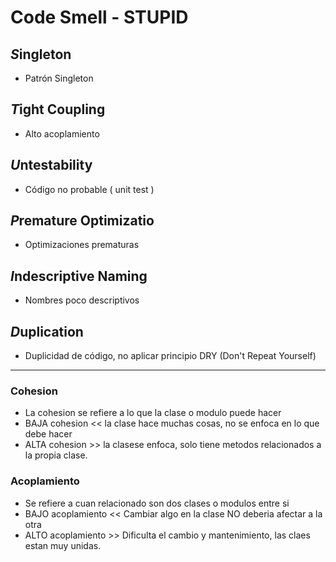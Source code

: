 # Code Smell - STUPID

## ***S***ingleton
* Patrón Singleton
## ***T***ight Coupling
* Alto acoplamiento
## ***U***ntestability
* Código no probable ( unit test )
## ***P***remature Optimizatio
* Optimizaciones prematuras
## ***I***ndescriptive Naming
*  Nombres poco descriptivos
## ***D***uplication
* Duplicidad de código, no aplicar principio DRY (Don't Repeat Yourself)

-------------

### Cohesion
* La cohesion se refiere a lo que la clase o modulo puede hacer
* BAJA cohesion << la clase hace muchas cosas, no se enfoca en lo que debe hacer
* ALTA cohesion >> la clasese enfoca, solo tiene metodos relacionados a la propia clase.

### Acoplamiento
* Se refiere a cuan relacionado son dos clases o modulos entre si
* BAJO acoplamiento << Cambiar algo en la clase NO deberia afectar a la otra
* ALTO acoplamiento >> Dificulta el cambio y mantenimiento, las claes estan muy unidas.
 



 





